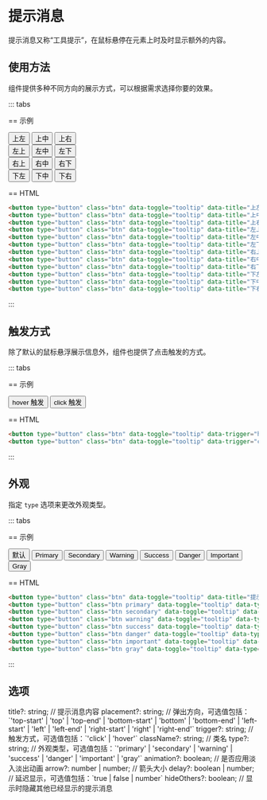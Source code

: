 # 提示消息

提示消息又称“工具提示”，在鼠标悬停在元素上时及时显示额外的内容。

## 使用方法

组件提供多种不同方向的展示方式，可以根据需求选择你要的效果。

::: tabs

== 示例

<Example>
  <div class="w-72">
    <div class="flex justify-center gap-1">
      <button type="button" class="btn" data-toggle="tooltip" data-title="上左" data-placement="top-start">上左</button>
      <button type="button" class="btn" data-toggle="tooltip" data-title="上中" data-placement="top">上中</button>
      <button type="button" class="btn" data-toggle="tooltip" data-title="上右" data-placement="top-end">上右</button>
    </div>
    <div class="flex justify-between">
      <div class="col gap-1">
        <button type="button" class="btn" data-toggle="tooltip" data-title="左上" data-placement="left-start">左上</button>
        <button type="button" class="btn" data-toggle="tooltip" data-title="左中" data-placement="left">左中</button>
        <button type="button" class="btn" data-toggle="tooltip" data-title="左下" data-placement="left-end">左下</button>
      </div>
      <div class="col gap-1">
        <button type="button" class="btn" data-toggle="tooltip" data-title="右上" data-placement="right-start">右上</button>
        <button type="button" class="btn" data-toggle="tooltip" data-title="右中" data-placement="right">右中</button>
        <button type="button" class="btn" data-toggle="tooltip" data-title="右下" data-placement="right-end">右下</button>
      </div>
    </div>
    <div class="flex justify-center gap-1">
      <button type="button" class="btn" data-toggle="tooltip" data-title="下左" data-placement="bottom-start">下左</button>
      <button type="button" class="btn" data-toggle="tooltip" data-title="下中" data-placement="bottom">下中</button>
      <button type="button" class="btn" data-toggle="tooltip" data-title="下右" data-placement="bottom-end">下右</button>
    </div>
  </div>
</Example>

== HTML

```html
<button type="button" class="btn" data-toggle="tooltip" data-title="上左" data-placement="top-start">上左</button>
<button type="button" class="btn" data-toggle="tooltip" data-title="上中" data-placement="top">上中</button>
<button type="button" class="btn" data-toggle="tooltip" data-title="上右" data-placement="top-end">上右</button>
<button type="button" class="btn" data-toggle="tooltip" data-title="左上" data-placement="left-start">左上</button>
<button type="button" class="btn" data-toggle="tooltip" data-title="左中" data-placement="left">左中</button>
<button type="button" class="btn" data-toggle="tooltip" data-title="左下" data-placement="left-end">左下</button>
<button type="button" class="btn" data-toggle="tooltip" data-title="右上" data-placement="right-start">右上</button>
<button type="button" class="btn" data-toggle="tooltip" data-title="右中" data-placement="right">右中</button>
<button type="button" class="btn" data-toggle="tooltip" data-title="右下" data-placement="right-end">右下</button>
<button type="button" class="btn" data-toggle="tooltip" data-title="下左" data-placement="bottom-start">下左</button>
<button type="button" class="btn" data-toggle="tooltip" data-title="下中" data-placement="bottom">下中</button>
<button type="button" class="btn" data-toggle="tooltip" data-title="下右" data-placement="bottom-end">下右</button>
```

:::

## 触发方式

除了默认的鼠标悬浮展示信息外，组件也提供了点击触发的方式。

::: tabs

== 示例

<Example class="flex gap-2">
  <button type="button" class="btn" data-toggle="tooltip" data-trigger="hover" data-title="hover 触发">hover 触发</button>
  <button type="button" class="btn" data-toggle="tooltip" data-trigger="click" data-title="click 触发">click 触发</button>
</Example>

== HTML

```html
<button type="button" class="btn" data-toggle="tooltip" data-trigger="hover" data-title="hover 触发">hover 触发</button>
<button type="button" class="btn" data-toggle="tooltip" data-trigger="click" data-title="click 触发">click 触发</button>
```

:::

## 外观

指定 `type` 选项来更改外观类型。

::: tabs

== 示例

<Example class="flex gap-2 flex-wrap">
  <button type="button" class="btn" data-toggle="tooltip" data-title="提示消息">默认</button>
  <button type="button" class="btn primary" data-toggle="tooltip" data-type="primary" data-title="提示消息">Primary</button>
  <button type="button" class="btn secondary" data-toggle="tooltip" data-type="secondary" data-title="提示消息">Secondary</button>
  <button type="button" class="btn warning" data-toggle="tooltip" data-type="warning" data-title="提示消息">Warning</button>
  <button type="button" class="btn success" data-toggle="tooltip" data-type="success" data-title="提示消息">Success</button>
  <button type="button" class="btn danger" data-toggle="tooltip" data-type="danger" data-title="提示消息">Danger</button>
  <button type="button" class="btn important" data-toggle="tooltip" data-type="important" data-title="提示消息">Important</button>
  <button type="button" class="btn gray" data-toggle="tooltip" data-type="gray" data-title="提示消息">Gray</button>
</Example>

== HTML

```html
<button type="button" class="btn" data-toggle="tooltip" data-title="提示消息">默认</button>
<button type="button" class="btn primary" data-toggle="tooltip" data-type="primary" data-title="提示消息">Primary</button>
<button type="button" class="btn secondary" data-toggle="tooltip" data-type="secondary" data-title="提示消息">Secondary</button>
<button type="button" class="btn warning" data-toggle="tooltip" data-type="warning" data-title="提示消息">Warning</button>
<button type="button" class="btn success" data-toggle="tooltip" data-type="success" data-title="提示消息">Success</button>
<button type="button" class="btn danger" data-toggle="tooltip" data-type="danger" data-title="提示消息">Danger</button>
<button type="button" class="btn important" data-toggle="tooltip" data-type="important" data-title="提示消息">Important</button>
<button type="button" class="btn gray" data-toggle="tooltip" data-type="gray" data-title="提示消息">Gray</button>
```

:::

## 选项

<Props>
title?: string; // 提示消息内容
placement?: string; // 弹出方向，可选值包括：`'top-start' | 'top' | 'top-end' | 'bottom-start' | 'bottom' | 'bottom-end' | 'left-start' | 'left' | 'left-end' | 'right-start' | 'right' | 'right-end'`
trigger?: string; // 触发方式，可选值包括：`'click' | 'hover'`
className?: string; // 类名
type?: string; // 外观类型，可选值包括：`'primary' | 'secondary' | 'warning' | 'success' | 'danger' | 'important' | 'gray'`
animation?: boolean; // 是否应用淡入淡出动画
arrow?: number | number; // 箭头大小
delay?: boolean | number; // 延迟显示，可选值包括：`true | false | number`
hideOthers?: boolean; // 显示时隐藏其他已经显示的提示消息
</Props>
